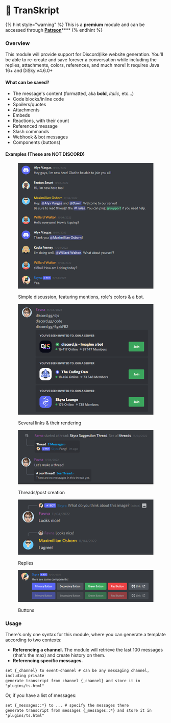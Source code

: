 # 📜 TranSkript

{% hint style="warning" %}
This is a **premium** module and can be accessed through [**Patreon**](https://www.patreon.com/itsthesky)****
{% endhint %}

### Overview

This module will provide support for Discord(like website generation. You'll be able to re-create and save forever a conversation while including the replies, attachments, colors, references, and much more! It requires Java 16+ and DiSky v4.6.0+

#### What can be saved?

* The message's content (formatted, aka **bold**, _italic_, etc...)
* Code blocks/inline code
* Spoilers/quotes
* Attachments
* Embeds
* Reactions, with their count
* Referenced message
* Slash commands
* Webhook & bot messages
* Components (buttons)

#### Examples (These are NOT DISCORD)

<figure><img src="../.gitbook/assets/image (1).png" alt=""><figcaption><p>Simple discussion, featuring mentions, role's colors &#x26; a bot.</p></figcaption></figure>

<figure><img src="../.gitbook/assets/image (10).png" alt=""><figcaption><p>Several links &#x26; their rendering</p></figcaption></figure>

<figure><img src="../.gitbook/assets/image.png" alt=""><figcaption><p>Threads/post creation</p></figcaption></figure>

<figure><img src="../.gitbook/assets/image (11).png" alt=""><figcaption><p>Replies</p></figcaption></figure>

<figure><img src="../.gitbook/assets/image (4).png" alt=""><figcaption><p>Buttons</p></figcaption></figure>

### Usage

There's only one syntax for this module, where you can generate a template according to two contexts:

* **Referencing a channel.** The module will retrieve the last 100 messages (that's the max) and create history on them.
* **Referencing specific messages.**

```applescript
set {_channel} to event-channel # can be any messaging channel, including private
generate transcript from channel {_channel} and store it in "plugins/ts.html"
```

Or, if you have a list of messages:

```applescript
set {_messages::*} to ... # specify the messages there
generate transcript from messages {_messages::*} and store it in "plugins/ts.html"
```
